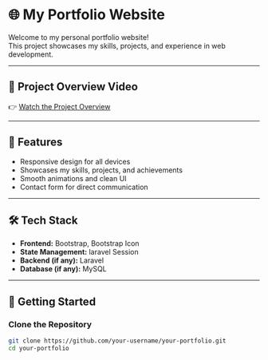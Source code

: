 # 🌐 My Portfolio Website

Welcome to my personal portfolio website!  
This project showcases my skills, projects, and experience in web development.

---

## 🎥 Project Overview Video
👉 [Watch the Project Overview](https://www.loom.com/share/172220156e794493bfb568689b0384df?sid=8170e48f-2910-4161-9672-eac42f88dfd7)

---

## 📌 Features
- Responsive design for all devices  
- Showcases my skills, projects, and achievements  
- Smooth animations and clean UI  
- Contact form for direct communication  

---

## 🛠️ Tech Stack
- **Frontend:** Bootstrap, Bootstrap Icon  
- **State Management:** laravel Session  
- **Backend (if any):** Laravel  
- **Database (if any):**  MySQL  

---

## 🚀 Getting Started
### Clone the Repository
```bash
git clone https://github.com/your-username/your-portfolio.git
cd your-portfolio
